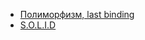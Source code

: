 - <a href="https://ru.stackoverflow.com/questions/279518">Полиморфизм, last binding</a>
- <a href="https://javarush.ru/groups/posts/698-pjatjh-osnovnihkh-principov-dizayna-klassov-solid-v-java">S.O.L.I.D</a>